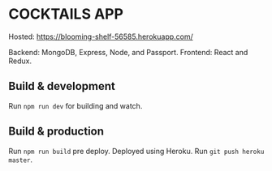 # COCKTAILS APP

Hosted: https://blooming-shelf-56585.herokuapp.com/

Backend: MongoDB, Express, Node, and Passport.
Frontend: React and Redux.

## Build & development

Run `npm run dev` for building and watch.

## Build & production

Run `npm run build` pre deploy.
Deployed using Heroku. Run `git push heroku master`.